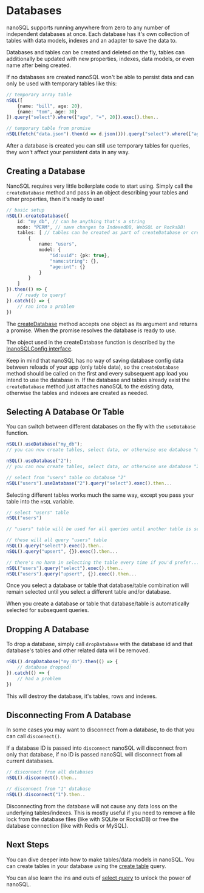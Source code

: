 # Databases

nanoSQL supports running anywhere from zero to any number of independent databases at once.  Each database has it's own collection of tables with data models, indexes and an adapter to save the data to.

Databases and tables can be created and deleted on the fly, tables can additionally be updated with new properties, indexes, data models, or even name after being created.

If no databases are created nanoSQL won't be able to persist data and can only be used with temporary tables like this:

```ts
// temporary array table
nSQL([
    {name: "bill", age: 20},
    {name: "tom", age: 30}
]).query("select").where(["age", "=", 20]).exec().then..

// temporary table from promise
nSQL(fetch("data.json").then(d => d.json())).query("select").where(["age", "=", 20]).exec().then..
```

After a database is created you can still use temporary tables for queries, they won't affect your persistent data in any way.

## Creating a Database

NanoSQL requires very little boilerplate code to start using.  Simply call the `createDatabase` method and pass in an object describing your tables and other properties, then it's ready to use!

```typescript
// basic setup
nSQL().createDatabase({
    id: "my_db", // can be anything that's a string
    mode: "PERM", // save changes to IndexedDB, WebSQL or RocksDB!
    tables: [ // tables can be created as part of createDatabase or created later
        {
            name: "users",
            model: {
                "id:uuid": {pk: true},
                "name:string": {},
                "age:int": {}
            }
        }
    ]
}).then(() => {
    // ready to query!
}).catch(() => {
    // ran into a problem
})
```

The [createDatabase](https://api.nanosql.io/classes/_index_.nanosql.html#createDatabase) method accepts one object as its argument and returns a promise.  When the promise resolves the database is ready to use. 

The object used in the createDatabase function is described by the [InanoSQLConfig interface](https://api.nanosql.io/interfaces/_interfaces_.inanosqlconfig.html).

Keep in mind that nanoSQL has no way of saving database config data between reloads of your app (only table data), so the `createDatabase` method should be called on the first and every subsequent app load you intend to use the database in.  If the database and tables already exist the `createDatabase` method just attaches nanoSQL to the existing data, otherwise the tables and indexes are created as needed.

## Selecting A Database Or Table

You can switch between different databases on the fly with the `useDatabase` function.

```ts
nSQL().useDatabase("my_db");
// you can now create tables, select data, or otherwise use database "my_db"

nSQL().useDatabase("2");
// you can now create tables, select data, or otherwise use database "2"

// select from "users" table on database "2"
nSQL("users").useDatabase("2").query("select").exec().then...
```

Selecting different tables works much the same way, except you pass your table into the `nSQL` variable.

```ts
// select "users" table
nSQL("users")

// "users" table will be used for all queries until another table is selected.

// these will all query "users" table
nSQL().query("select").exec().then..
nSQL().query("upsert", {}).exec().then...

// there's no harm in selecting the table every time if you'd prefer...
nSQL("users").query("select").exec().then..
nSQL("users").query("upsert", {}).exec().then...
```

Once you select a database or table that database/table combination will remain selected until you select a different table and/or database.

When you create a database or table that database/table is automatically selected for subsequent queries.


## Dropping A Database

To drop a database, simply call `dropDatabase` with the database id and that database's tables and other related data will be removed.

```ts
nSQL().dropDatabase("my_db").then(() => {
    // database dropped!
}).catch(() => {
    // had a problem
})
```

This will destroy the database, it's tables, rows and indexes.

## Disconnecting From A Database

In some cases you may want to disconnect from a database, to do that you can call `disconnect()`.

If a database ID is passed into `disconnect` nanoSQL will disconnect from only that database, if no ID is passed nanoSQL will disconnect from all current databases.

```ts
// disconnect from all databases
nSQL().disconnect().then..

// disconnect from "1" database
nSQL().disconnect("1").then..
```

Disconnecting from the database will not cause any data loss on the underlying tables/indexes.  This is mostly useful if you need to remove a file lock from the database files (like with SQLite or RocksDB) or free the database connection (like with Redis or MySQL).

## Next Steps

You can dive deeper into how to make tables/data models in nanoSQL. You can create tables in your database using the [create table](/query/create-table.html) query.

You can also learn the ins and outs of [select query](/query/select.html) to unlock the power of nanoSQL.
